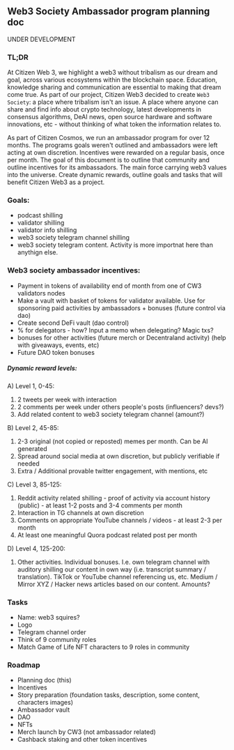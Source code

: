 ## Web3 Society Ambassador program planning doc

UNDER DEVELOPMENT

### TL;DR 
At Citizen Web 3, we highlight a web3 without tribalism as our dream and goal, across various ecosystems within the blockchain space. Education, knowledge sharing and communication are essential to making that dream come true. As part of our project, Citizen Web3 decided to create `Web3 Society`: a place where tribalism isn't an issue. A place where anyone can share and find info about crypto technology, latest developments in consensus algorithms, DeAI news, 
open source hardware and software innovations, etc - without thinking of what token the information relates to. 

As part of Citizen Cosmos, we run an ambassador program for over 12 months. The programs goals weren't outlined and ambassadors were left acting at own discretion. Incentives were rewarded on a regular basis, once per month.  The goal of this document is to outline that community and outline incentives for its ambassadors. The main force carrying web3 values into the universe. Create dynamic rewards, outline goals and tasks that will benefit Citizen Web3 as a project.

### Goals:
- podcast shilling
- validator shilling
- validator info shilling
- web3 society telegram channel shilling 
- web3 society telegram content. Activity is more importnat here than anythign else.

### Web3 society ambassador incentives:
- Payment in tokens of availability end of month from one of CW3 validators nodes
- Make a vault with basket of tokens for validator available. Use for sponsoring paid activities by ambassadors + bonuses (future control via dao)
- Create second DeFi vault (dao control)
- % for delegators - how? Input a memo when delegating? Magic txs?
- bonuses for other activities (future merch or Decentraland activity) (help with giveaways, events, etc)
- Future DAO token bonuses
  
##### Dynamic reward levels:
A) Level 1, 0-45:
1. 2 tweets per week with interaction 
2. 2 comments per week under others people's posts (influencers? devs?)
3. Add related content to web3 society telegram channel (amount?)

B) Level 2, 45-85:
1. 2-3 original (not copied or reposted) memes per month. Can be AI generated
2. Spread around social media at own discretion, but publicly verifiable if needed
3. Extra / Additional provable twitter engagement, with mentions, etc

C) Level 3, 85-125:
1. Reddit activity related shilling - proof of activity via account history (public) - at least 1-2 posts and 3-4 comments per month
2. Interaction in TG channels at own discretion 
3. Comments on appropriate YouTube channels / videos - at least 2-3 per month
4. At least one meaningful Quora podcast related post per month

D) Level 4, 125-200:
1. Other activities. Individual bonuses. I.e. own telegram channel with auditory shilling our content in own way (i.e. transcript summary / translation). TikTok or YouTube channel referencing us, etc. Medium / Mirror XYZ / Hacker news articles based on our content. Amounts? 

### Tasks
- Name: web3 squires?
- Logo
- Telegram channel order
- Think of 9 community roles
- Match Game of Life NFT characters to 9 roles in community

### Roadmap
- Planning doc (this)
- Incentives
- Story preparation (foundation tasks, description, some content, characters images)
- Ambassador vault
- DAO
- NFTs
- Merch launch by CW3 (not ambassador related)
- Cashback staking and other token incentives
